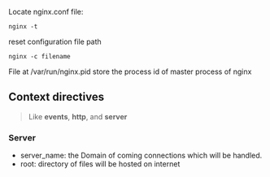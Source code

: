 Locate nginx.conf file:

```
nginx -t
```

reset configuration file path

```
nginx -c filename
```

File at /var/run/nginx.pid store the process id of master process of nginx

## Context directives

> Like **events**, **http**, and **server**

### Server

- server_name: the Domain of coming connections which will be handled.
- root: directory of files will be hosted on internet
